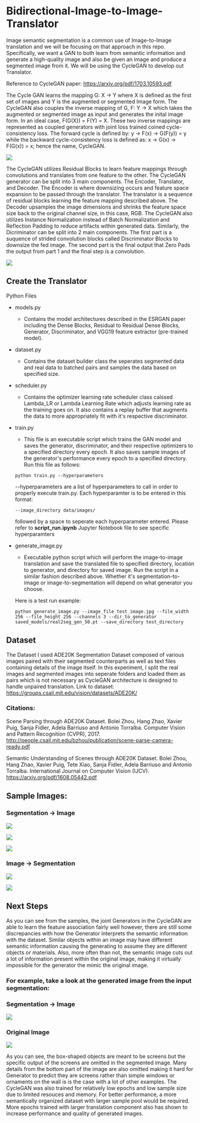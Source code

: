# Bidirectional-Image-to-Image-Translator

Image semantic segmentation is a common use of Image-to-Image translation and we will be focusing on that approach in this repo. Specifically, we want a GAN to both learn from semantic information and generate a high-quality image and also be given an image and produce a segmented image from it. We will be using the CycleGAN to develop out Translator.

Reference to CycleGAN paper: https://arxiv.org/pdf/1703.10593.pdf

The Cycle GAN learns the mapping G: X -> Y where X is defined as the first set of images and Y is the augmented or segmented Image form. The CycleGAN also couples the inverse mapping of G, F: Y -> X which takes the augmented or segmented image as input and generates the inital image form. In an ideal case, F(G(X)) = F(Y) = X. These two inverse mappings are represented as coupled generators with joint loss trained coined cycle-consistency loss. The forward cycle is defined by: y -> F(x) -> G(F(y)) = y while the backward cycle-consistency loss is defined as: x -> G(x) -> F(G(x)) = x; hence the name, CycleGAN. 

![](data/uploads/CycleGAN_map_function.png)

The CycleGAN utilizes Residual Blocks to learn feature mappings through convolutions and translates from one feature to the other. The CycleGAN generator can be split into 3 main components. The Encoder, Translator, and Decoder. The Encoder is where downsizing occurs and feature space expansion to be passed through the translator. The translator is a sequence of residual blocks learning the feature mapping described above. The Decoder upsamples the image dimensions and shrinks the feature space size back to the original channel size, in this case, RGB. The CycleGAN also utilizes Instance Normalization instead of Batch Normalization and Reflection Padding to reduce artifacts within generated data. Similarly, the Dicriminator can be split into 2 main components. The first part is a suquence of strided convolution blocks called Discriminator Blocks to downsize the fed image. The second part is the final output that Zero Pads the output from part 1 and the final step is a convolution.

![](data/uploads/CycleGAN_architecture.png)

## Create the Translator

Python Files
  - models.py
    - Contains the model architectures described in the ESRGAN paper including the Dense Blocks, Residual to Residual Dense Blocks, Generator, Discriminator, and VGG19 feature extractor (pre-trained model).
   
  - dataset.py
    - Contains the dataset builder class the seperates segmented data and real data to batched pairs and samples the data based on specified size.
    
  - scheduler.py
    - Contains the optimizer learning rate scheduler class calssed Lambda_LR or Lambda Learning Rate which adjusts learning rate as the training goes on. It also contains a replay buffer that augments the data to more appropriately fit with it's respective discriminator.
    
  - train.py
    - This file is an executable script which trains the GAN model and saves the generator, discriminator, and their respective optimizers to a specified directory every epoch. It also saves sample images of the generator's performance every epoch to a specified directory. Run this file as follows:
    ```
    python train.py --hyperparameters
    ```
    --hyperparameters are a list of hyperparameters to call in order to properly execute train.py. Each hyperparamter is to be entered in this format:
    ```
    --image_directory data/images/
    ```
    followed by a space to seperate each hyperparameter entered. Please refer to **script_run.ipynb** Jupyter Notebook file to see specific hyperparamters
    
  - generate_image.py
    - Executable python script which will perform the image-to-image translation and save the translated file to specified directory, location to generator, and directory for saved image. Run the script in a similar fashion described above. Whether it's segmentation-to-image or image-to-segmentation will depend on what generator you choose.
    
    Here is a test run example:
    ```
    python generate_image.py --image_file test_image.jpg --file_width 256 --file_height 256 --channels 3 --dir_to_generator saved_models/real2seg_gen_50.pt --save_directory test_directory
    ```

## Dataset

The Dataset I used ADE20K Segmentation Dataset composed of various images paired with their segmented counterparts as well as text files containing details of the image itself. In this experiment, I split the real images and segmented images into seperate folders and loaded them as pairs which is not necessary as CycleGAN architecture is designed to handle unpaired translation. Link to dataset: https://groups.csail.mit.edu/vision/datasets/ADE20K/

### Citations: 

Scene Parsing through ADE20K Dataset. Bolei Zhou, Hang Zhao, Xavier Puig, Sanja Fidler, Adela Barriuso and Antonio Torralba. Computer Vision and Pattern Recognition (CVPR), 2017. http://people.csail.mit.edu/bzhou/publication/scene-parse-camera-ready.pdf

Semantic Understanding of Scenes through ADE20K Dataset. Bolei Zhou, Hang Zhao, Xavier Puig, Tete Xiao, Sanja Fidler, Adela Barriuso and Antonio Torralba. International Journal on Computer Vision (IJCV). https://arxiv.org/pdf/1608.05442.pdf

## Sample Images:

### Segmentation -> Image

![](data/uploads/sample1.png)

![](data/uploads/sample0.png)

![](data/uploads/sample2.png)

### Image -> Segmentation

![](data/uploads/sample3.png)

![](data/uploads/sample4.png)

## Next Steps

As you can see from the samples, the joint Generators in the CycleGAN are able to learn the feature association fairly well however, there are still some discrepancies with how the Generator interprets the semantic information with the dataset. Similar objects within an image may have different semantic information causing the generating to assume they are different objects or materials. Also, more often than not, the semantic image cuts out a lot of information present within the original image, making it virtually impossible for the generator the mimic the original image.

### For example, take a look at the generated image from the input segmentation:

### Segmentation -> Image
![](data/uploads/data_discrepency1.png)

### Original Image
![](data/uploads/data_discrepency2.png)

As you can see, the box-shaped objects are meant to be screens but the specific output of the screens are omitted in the segmented image. Many details from the bottom part of the image are also omitted making it hard for Generator to predict they are screens rather than simple windows or ornaments on the wall is is the case with a lot of other examples. The CycleGAN was also trained for relatively low epochs and low sample size due to limited resouces and memory. For better performance, a more semantically organized dataset with larger sample pool would be required. More epochs trained with larger translation component also has shown to increase performance and quality of generated images.



